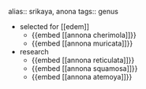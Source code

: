 alias:: srikaya, anona
tags:: genus

- selected for [[edem]]
	- {{embed [[annona cherimola]]}}
	- {{embed [[annona muricata]]}}
- research
	- {{embed [[annona reticulata]]}}
	- {{embed [[annona squamosa]]}}
	- {{embed [[annona atemoya]]}}